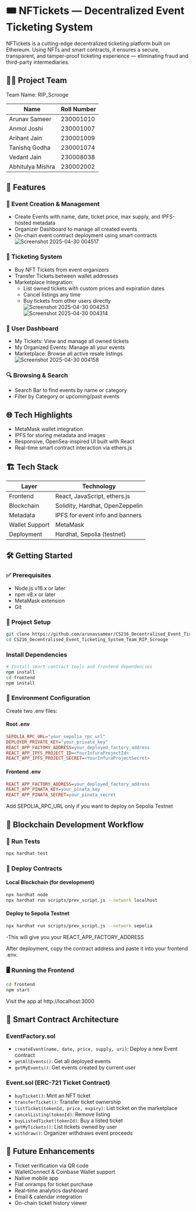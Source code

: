 # 🎟️ NFTickets — Decentralized Event Ticketing System

NFTickets is a cutting-edge decentralized ticketing platform built on Ethereum. Using NFTs and smart contracts, it ensures a secure, transparent, and tamper-proof ticketing experience — eliminating fraud and third-party intermediaries.

## 👨‍💻 Project Team

Team Name: RIP_Scrooge

| Name | Roll Number |
|------|------------|
| Arunav Sameer | 230001010 |
| Anmol Joshi | 230001007 |
| Arihant Jain | 230001009 |
| Tanishq Godha | 230001074 |
| Vedant Jain | 230008038 |
| Abhitulya Mishra | 230002002 |

## 🚀 Features

### 🧾 Event Creation & Management
- Create Events with name, date, ticket price, max supply, and IPFS-hosted metadata
- Organizer Dashboard to manage all created events
- On-chain event contract deployment using smart contracts
![Screenshot 2025-04-30 004517](https://github.com/user-attachments/assets/d4d85276-95f3-4fcc-a67e-7409bda92ddf)

### 🎫 Ticketing System
- Buy NFT Tickets from event organizers
- Transfer Tickets between wallet addresses
- Marketplace Integration:
  - List owned tickets with custom prices and expiration dates
  - Cancel listings any time
  - Buy tickets from other users directly
 ![Screenshot 2025-04-30 004253](https://github.com/user-attachments/assets/512d639a-a8a0-4752-addc-f69e76a1ed59)
![Screenshot 2025-04-30 004314](https://github.com/user-attachments/assets/8774abfa-597f-4667-b8e5-f627d929b9c9)


### 👤 User Dashboard
- My Tickets: View and manage all owned tickets
- My Organized Events: Manage all your events
- Marketplace: Browse all active resale listings
![Screenshot 2025-04-30 004158](https://github.com/user-attachments/assets/0eb84021-15ee-4685-89d5-fbe777cb057b)


### 🔍 Browsing & Search
- Search Bar to find events by name or category
- Filter by Category or upcoming/past events

## 🌐 Tech Highlights
- MetaMask wallet integration
- IPFS for storing metadata and images
- Responsive, OpenSea-inspired UI built with React
- Real-time smart contract interaction via ethers.js

## 🏗️ Tech Stack

| Layer | Technology |
|-------|------------|
| Frontend | React, JavaScript, ethers.js |
| Blockchain | Solidity, Hardhat, OpenZeppelin |
| Metadata | IPFS for event info and banners |
| Wallet Support | MetaMask |
| Deployment | Hardhat, Sepolia (testnet) |

## 🛠️ Getting Started

### ✅ Prerequisites
- Node.js v16.x or later
- npm v8.x or later
- MetaMask extension
- Git

### 🔧 Project Setup
```bash
git clone https://github.com/arunavsameer/CS216_Decentralised_Event_Ticketing_System_Team_RIP_Scrooge.git
cd CS216_Decentralised_Event_Ticketing_System_Team_RIP_Scrooge
```

### Install Dependencies
```bash
# Install smart contract tools and frontend dependencies
npm install
cd frontend
npm install
```

### 📄 Environment Configuration
Create two .env files:

#### Root .env
```ini
SEPOLIA_RPC_URL="your_sepolia_rpc_url"
DEPLOYER_PRIVATE_KEY="your_private_key"
REACT_APP_FACTORY_ADDRESS=your_deployed_factory_address
REACT_APP_IPFS_PROJECT_ID=<YourInfuraProjectId>
REACT_APP_IPFS_PROJECT_SECRET=<YourInfuraProjectSecret>
```

#### Frontend .env
```ini
REACT_APP_FACTORY_ADDRESS=your_deployed_factory_address
REACT_APP_PINATA_KEY=your_pinata_key
REACT_APP_PINATA_SECRET=your_pinata_secret
```
Add SEPOLIA_RPC_URL only if you want to deploy on Sepolia Testnet

## 🔗 Blockchain Development Workflow

### 🧪 Run Tests
```bash
npx hardhat test
```

### 🚀 Deploy Contracts

#### Local Blockchain (for development)
```bash
npx hardhat node
npx hardhat run scripts/prev_script.js --network localhost
```


#### Deploy to Sepolia Testnet
```bash
npx hardhat run scripts/prev_script.js --network sepolia
```

-This will give you your REACT_APP_FACTORY_ADDRESS

After deployment, copy the contract address and paste it into your frontend .env.

### 🖥️ Running the Frontend
```bash
cd frontend
npm start
```

Visit the app at http://localhost:3000

## 🧠 Smart Contract Architecture

### EventFactory.sol
- `createEvent(name, date, price, supply, uri)`: Deploy a new Event contract
- `getAllEvents()`: Get all deployed events
- `getMyEvents()`: Get events created by current user

### Event.sol (ERC-721 Ticket Contract)
- `buyTicket()`: Mint an NFT ticket
- `transferTicket()`: Transfer ticket ownership
- `listTicket(tokenId, price, expiry)`: List ticket on the marketplace
- `cancelListing(tokenId)`: Remove listing
- `buyListedTicket(tokenId)`: Buy a listed ticket
- `getMyTickets()`: List tickets owned by user
- `withdraw()`: Organizer withdraws event proceeds


## 🔮 Future Enhancements
- Ticket verification via QR code
- WalletConnect & Coinbase Wallet support
- Native mobile app
- Fiat onramps for ticket purchase
- Real-time analytics dashboard
- Email & calendar integration
- On-chain ticket history viewer
